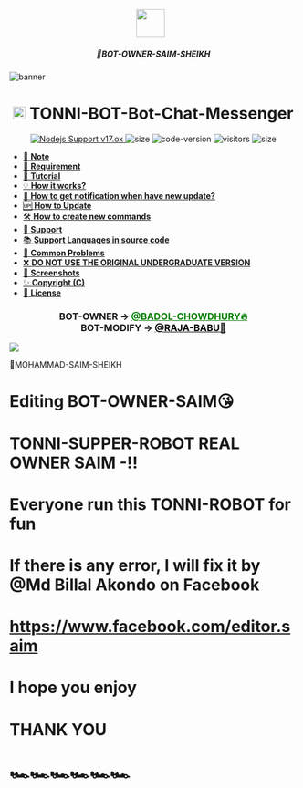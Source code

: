 <p align="center"><a href="https://www.facebook.com/editor.saim" target="_blank" rel="noopener noreferrer">
  <img src="https://i.imgur.com/0Rl1Cnl.jpeg" width="50" style="margin-right: 10px;"></a>
</p>
<h5 align="center">
🔹BOT-OWNER-SAIM-SHEIKH
</h5>
<img src="https://i.imgur.com/0Rl1Cnl.jpeg" alt="banner">
<h1 align="center"><img src="./dashboard/images/logo-non-bg.png" width="22px"> TONNI-BOT-Bot-Chat-Messenger</h1>

<p align="center">
	<a href="https://nodejs.org/dist/v11.30.0">
		<img src="https://img.shields.io/badge/Nodejs%20Support-17.ox-brightgreen.svg?style=flat-square" alt="Nodejs Support v17.ox">
	</a>
  <img alt="size" src="https://img.shields.io/github/repo-size/ayankhan/AYAN-BOT.svg?style=flat-square&label=size">
  <img alt="code-version" src="https://img.shields.io/badge/dynamic/json?color=brightgreen&label=code%20version&prefix=v&query=%24.version&url=https://github.com/ntkhang03/Goat-Bot-V2/raw/main/package.json&style=flat-square">
  <img alt="visitors" src="https://visitor-badge.laobi.icu/badge?style=flat-square&page_id=ntkhang3.Goat-Bot-V2">
  <img alt="size" src="https://img.shields.io/badge/license-ATF-green?style=flat-square&color=brightgreen">
</p>

- [📝 **Note**](#-note)
- [🚧 **Requirement**](#-requirement)
- [📝 **Tutorial**](#-tutorial)
- [💡 **How it works?**](#-how-it-works)
- [🔔 **How to get notification when have new update?**](#-how-to-get-notification-when-have-new-update)
- [🆙 **How to Update**](#-how-to-update)
- [🛠️ **How to create new commands**](#️-how-to-create-new-commands)
- [💭 **Support**](#-support)
- [📚 **Support Languages in source code**](#-support-languages-in-source-code)
- [📌 **Common Problems**](#-common-problems)
- [❌ **DO NOT USE THE ORIGINAL UNDERGRADUATE VERSION**](#-do-not-use-the-original-undergraduate-version)
- [📸 **Screenshots**](#-screenshots)
- [✨ **Copyright (C)**](#-copyright-c)
- [📜 **License**](#-license)

<div align="center">
			<h3>BOT-OWNER ->
			<a href="https://www.facebook.com/editor.saim" style="color: green;">@BADOL-CHOWDHURY🔥</a>
				<br>
	BOT-MODIFY ->
	<a href="https://www.facebook.com/editor.saim" style="color: black;">@RAJA-BABU🚀</a></h3></div>

<img align="center" src="https://i.imgur.com/0Rl1Cnl.jpeg"/>


🔹MOHAMMAD-SAIM-SHEIKH


# Editing BOT-OWNER-SAIM😘

# TONNI-SUPPER-ROBOT REAL OWNER SAIM -!!

# Everyone run this TONNI-ROBOT for fun

# If there is any error, I will fix it by @Md Billal Akondo on Facebook

# https://www.facebook.com/editor.saim

# I hope you enjoy

# THANK YOU

# 🏎️🏎️🏎️🏎️🏎️🏎️
